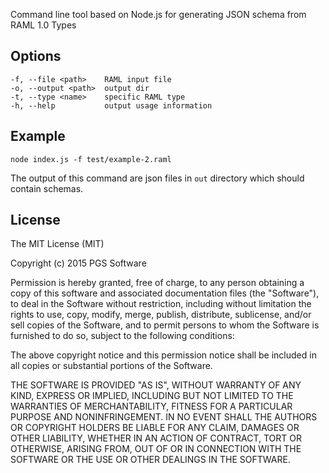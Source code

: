 Command line tool based on Node.js for generating JSON schema from RAML 1.0 Types

## Options
```
-f, --file <path>    RAML input file
-o, --output <path>  output dir
-t, --type <name>    specific RAML type
-h, --help           output usage information
```

## Example
```
node index.js -f test/example-2.raml
```

The output of this command are json files in  `out` directory which should contain schemas.

## License
The MIT License (MIT)

Copyright (c) 2015 PGS Software

Permission is hereby granted, free of charge, to any person obtaining a copy
of this software and associated documentation files (the "Software"), to deal
in the Software without restriction, including without limitation the rights
to use, copy, modify, merge, publish, distribute, sublicense, and/or sell
copies of the Software, and to permit persons to whom the Software is
furnished to do so, subject to the following conditions:

The above copyright notice and this permission notice shall be included in all
copies or substantial portions of the Software.

THE SOFTWARE IS PROVIDED "AS IS", WITHOUT WARRANTY OF ANY KIND, EXPRESS OR
IMPLIED, INCLUDING BUT NOT LIMITED TO THE WARRANTIES OF MERCHANTABILITY,
FITNESS FOR A PARTICULAR PURPOSE AND NONINFRINGEMENT. IN NO EVENT SHALL THE
AUTHORS OR COPYRIGHT HOLDERS BE LIABLE FOR ANY CLAIM, DAMAGES OR OTHER
LIABILITY, WHETHER IN AN ACTION OF CONTRACT, TORT OR OTHERWISE, ARISING FROM,
OUT OF OR IN CONNECTION WITH THE SOFTWARE OR THE USE OR OTHER DEALINGS IN THE
SOFTWARE.
